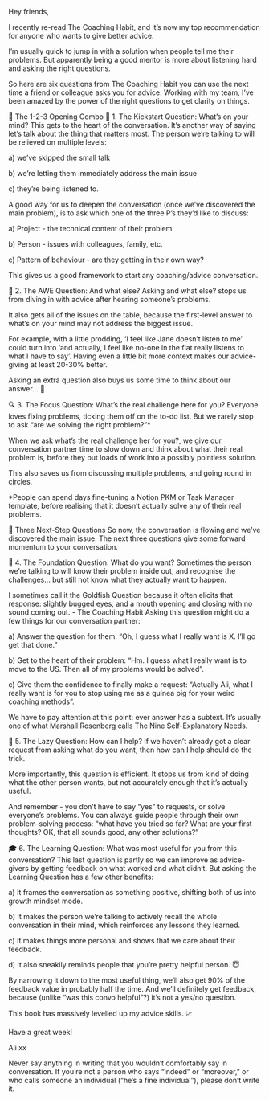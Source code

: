 Hey friends,

I recently re-read The Coaching Habit, and it’s now my top recommendation for anyone who wants to give better advice.

I’m usually quick to jump in with a solution when people tell me their problems. But apparently being a good mentor is more about listening hard and asking the right questions.

So here are six questions from The Coaching Habit you can use the next time a friend or colleague asks you for advice. Working with my team, I’ve been amazed by the power of the right questions to get clarity on things.

🥊 The 1-2-3 Opening Combo
🧠 1. The Kickstart Question: What’s on your mind?
This gets to the heart of the conversation. It’s another way of saying let’s talk about the thing that matters most. The person we’re talking to will be relieved on multiple levels:

a) we’ve skipped the small talk

b) we’re letting them immediately address the main issue

c) they’re being listened to.

A good way for us to deepen the conversation (once we’ve discovered the main problem), is to ask which one of the three P’s they’d like to discuss:

a) Project - the technical content of their problem.

b) Person - issues with colleagues, family, etc.

c) Pattern of behaviour - are they getting in their own way?

This gives us a good framework to start any coaching/advice conversation.

🤔 2. The AWE Question: And what else?
Asking and what else? stops us from diving in with advice after hearing someone’s problems.

It also gets all of the issues on the table, because the first-level answer to what’s on your mind may not address the biggest issue.

For example, with a little prodding, ‘I feel like Jane doesn’t listen to me’ could turn into ‘and actually, I feel like no-one in the flat really listens to what I have to say’. Having even a little bit more context makes our advice-giving at least 20-30% better.

Asking an extra question also buys us some time to think about our answer… 🤫

🔍 3. The Focus Question: What’s the real challenge here for you?
Everyone loves fixing problems, ticking them off on the to-do list. But we rarely stop to ask “are we solving the right problem?”*

When we ask what’s the real challenge her for you?, we give our conversation partner time to slow down and think about what their real problem is, before they put loads of work into a possibly pointless solution.

This also saves us from discussing multiple problems, and going round in circles.

*People can spend days fine-tuning a Notion PKM or Task Manager template, before realising that it doesn’t actually solve any of their real problems.

🚀 Three Next-Step Questions
So now, the conversation is flowing and we’ve discovered the main issue. The next three questions give some forward momentum to your conversation.

🎯 4. The Foundation Question: What do you want?
Sometimes the person we’re talking to will know their problem inside out, and recognise the challenges… but still not know what they actually want to happen.

I sometimes call it the Goldfish Question because it often elicits that response: slightly bugged eyes, and a mouth opening and closing with no sound coming out. - The Coaching Habit​
Asking this question might do a few things for our conversation partner:

a) Answer the question for them: “Oh, I guess what I really want is X. I’ll go get that done.”

b) Get to the heart of their problem: “Hm. I guess what I really want is to move to the US. Then all of my problems would be solved”.

c) Give them the confidence to finally make a request: “Actually Ali, what I really want is for you to stop using me as a guinea pig for your weird coaching methods”.

We have to pay attention at this point: ever answer has a subtext. It’s usually one of what Marshall Rosenberg calls The Nine Self-Explanatory Needs.


🦥 5. The Lazy Question: How can I help?
If we haven’t already got a clear request from asking what do you want, then how can I help should do the trick.

More importantly, this question is efficient. It stops us from kind of doing what the other person wants, but not accurately enough that it’s actually useful.

And remember - you don’t have to say “yes” to requests, or solve everyone’s problems. You can always guide people through their own problem-solving process: “what have you tried so far? What are your first thoughts? OK, that all sounds good, any other solutions?”

🎓 6. The Learning Question: What was most useful for you from this conversation?
This last question is partly so we can improve as advice-givers by getting feedback on what worked and what didn’t. But asking the Learning Question has a few other benefits:

a) It frames the conversation as something positive, shifting both of us into growth mindset mode.

b) It makes the person we’re talking to actively recall the whole conversation in their mind, which reinforces any lessons they learned.

c) It makes things more personal and shows that we care about their feedback.

d) It also sneakily reminds people that you’re pretty helpful person. 😇

By narrowing it down to the most useful thing, we’ll also get 90% of the feedback value in probably half the time. And we’ll definitely get feedback, because (unlike “was this convo helpful”?) it’s not a yes/no question.

This book has massively levelled up my advice skills. 📈

Have a great week!

Ali xx


Never say anything in writing that you wouldn’t comfortably say in conversation. If you’re not a person who says “indeed” or “moreover,” or who calls someone an individual (“he’s a fine individual”), please don’t write it.